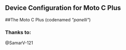 ## Device Configuration for Moto C Plus

##The Moto C Plus (codenamed _"panelli"_)

### Thanks to: 
@SamarV-121
